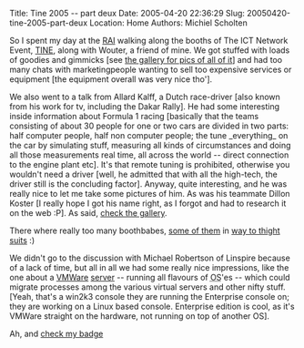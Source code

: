 Title: Tine 2005 -- part deux
Date: 2005-04-20 22:36:29
Slug: 20050420-tine-2005-part-deux
Location: Home
Authors: Michiel Scholten

<p>So I spent my day at the <a href="http://www.rai.nl/">RAI</a> walking along the booths of The ICT Network Event, <a href="http://www.tine.nl/">TINE</a>, along with Wouter, a friend of mine. We got stuffed with loads of goodies and gimmicks [see <a href="http://aquariusoft.org/gallery/v/photographs/trips/tine2005/">the gallery for pics of all of it</a>] and had too many chats with marketingpeople wanting to sell too expensive services or equipment [the equipment overall was very nice tho'].</p>

<p>We also went to a talk from Allard Kalff, a Dutch race-driver [also known from his work for tv, including the Dakar Rally]. He had some interesting inside information about Formula 1 racing [basically that the teams consisting of about 30 people for one or two cars are divided in two parts: half computer people, half non computer people; the tune _everything_ on the car by simulating stuff, measuring all kinds of circumstances and doing all those measurements real time, all across the world -- direct connection to the engine plant etc]. It's that remote tuning is prohibited, otherwise you wouldn't need a driver [well, he admitted that with all the high-tech, the driver still is the concluding factor]. Anyway, quite interesting, and he was really nice to let me take some pictures of him. As was his teammate Dillon Koster [I really hope I got his name right, as I forgot and had to research it on the web :P]. As said, <a href="http://aquariusoft.org/gallery/v/photographs/trips/tine2005/">check the gallery</a>.</p>

<p>There where really too many boothbabes, <a href="http://aquariusoft.org/gallery/v/photographs/trips/tine2005/dsc01284.jpg.html">some of them</a> in <a href="/~mbscholt/images/content/tine2005/vodafone_babes.jpg">way to thight suits</a> :)</p>

<p>We didn't go to the discussion with Michael Robertson of Linspire because of a lack of time, but all in all we had some really nice impressions, like the one about a <a href="http://aquariusoft.org/gallery/v/photographs/trips/tine2005/dsc01274.jpg.html">VMWare</a> <a href="http://aquariusoft.org/gallery/v/photographs/trips/tine2005/dsc01277.jpg.html">server</a> -- running all flavours of <acronym title="Operating System">OS</acronym>'es -- which could migrate processes among the various virtual servers and other nifty stuff. [Yeah, that's a win2k3 console they are running the Enterprise console on; they are working on a Linux based console. Enterprise edition is cool, as it's VMWare straight on the hardware, not running on top of another OS].</p>

<p>Ah, and <a href="http://aquariusoft.org/gallery/v/photographs/trips/tine2005/dsc01328_noid.jpg.html">check my badge</a></p>
